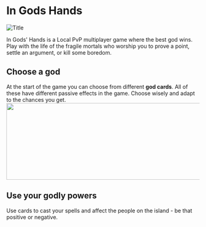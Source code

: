 # In Gods Hands
![Title](https://user-images.githubusercontent.com/31854308/219875584-6419f54e-4b78-4b67-bb4b-4c348f01fbea.png)

In Gods' Hands is a  Local PvP multiplayer game where the best god wins. Play with the life of the fragile mortals who worship you to prove a point, settle an argument, or kill some boredom.

<h2> Choose a god </h2>
<div id="ChooseGod" align = "left">
At the start of the game you can choose from different <b>god cards</b>. All of these have different passive effects in the game. Choose wisely and adapt to the chances you get.
 </div>
<img src="https://user-images.githubusercontent.com/31854308/219876493-6c092475-4eb0-4665-b79b-ef99f2aff792.gif" height= "200" width="600"/>

<h2> Use your godly powers </h2>
Use cards to cast your spells and affect the people on the island -  be that positive or negative.
<p align="right">
  
</p>



